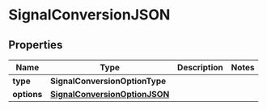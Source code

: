 

# SignalConversionJSON


## Properties

| Name | Type | Description | Notes |
|------------ | ------------- | ------------- | -------------|
|**type** | **SignalConversionOptionType** |  |  |
|**options** | [**SignalConversionOptionJSON**](SignalConversionOptionJSON.md) |  |  |



